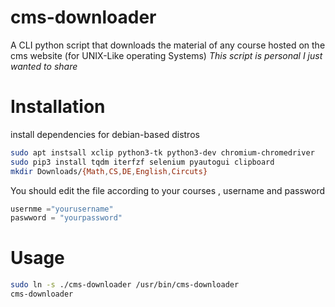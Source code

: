 # cms-downloader
A CLI python script that downloads the material of any course hosted on the  cms website (for UNIX-Like operating Systems)
*This script is personal I just wanted to share*


# Installation
install dependencies for debian-based distros
```bash
sudo apt instsall xclip python3-tk python3-dev chromium-chromedriver 
sudo pip3 install tqdm iterfzf selenium pyautogui clipboard 
mkdir Downloads/{Math,CS,DE,English,Circuts}
```
You should edit the file according to your courses , username and password
```python
usernme ="yourusername"
paswword = "yourpassword"
```
# Usage
```bash
sudo ln -s ./cms-downloader /usr/bin/cms-downloader 
cms-downloader
```
